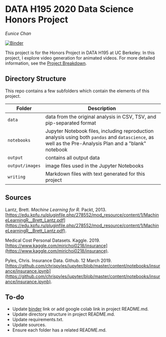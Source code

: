 # DATA H195 2020 Data Science Honors Project

_Eunice Chan_


[![Binder](https://mybinder.org/badge_logo.svg)](https://mybinder.org/v2/gh/ls88-openscienceconnector/final-project/master)

This project is for the Honors Project in DATA H195 at UC Berkeley. In this project, I explore video generation for animated videos. For more detailed information, see the [Project Breakdown](plan/Project%20Breakdown.md).

## Directory Structure

This repo contains a few subfolders which contain the elements of this project.

| Folder | Description |
|-----|-----|
| `data`  | data from the original analysis in CSV, TSV, and pip-separated format  |
| `notebooks`  | Jupyter Notebook files, including reproduction analysis using both `pandas` and `datascience`, as well as the Pre-Analysis Plan and a "blank" notebook  |
| `output`  | contains all output data  |
| `output/images`  | image files used in the Jupyter Notebooks  |
| `writing`  | Markdown files with text generated for this project  |

## Sources

Lantz, Brett. _Machine Learning for R_. Packt, 2013. [https://edu.kpfu.ru/pluginfile.php/278552/mod_resource/content/1/MachineLearningR__Brett_Lantz.pdf](https://edu.kpfu.ru/pluginfile.php/278552/mod_resource/content/1/MachineLearningR__Brett_Lantz.pdf).

Medical Cost Personal Datasets. Kaggle. 2019. [https://www.kaggle.com/mirichoi0218/insurance](https://www.kaggle.com/mirichoi0218/insurance).

Pyles, Chris. Insurance Data. Github. 12 March 2019. [https://github.com/chrispyles/jupyter/blob/master/content/notebooks/insurance/insurance.ipynb](https://github.com/chrispyles/jupyter/blob/master/content/notebooks/insurance/insurance.ipynb).

## To-do
* Update [binder](https://mybinder.org/) link or add google colab link in project README.md.
* Update directory structure in project README.md.
* Update requirements.txt.
* Update sources.
* Ensure each folder has a related README.md.
